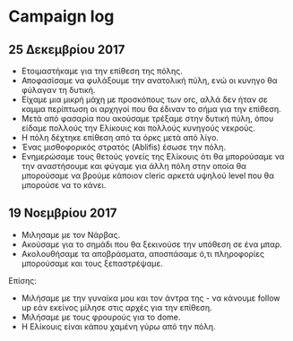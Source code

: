 # Campaign log

## 25 Δεκεμβρίου 2017

- Ετοιμαστήκαμε για την επίθεση της πόλης.
- Αποφασίσαμε να φυλάξουμε την ανατολική πύλη, ενώ οι κυνηγο θα φύλαγαν τη δυτική.
- Είχαμε μια μικρή μάχη με προσκόπους των orc, αλλά δεν ήταν σε καμμα περίπτωση οι αρχηγοί που θα έδιναν το σήμα για την επίθεση.
- Μετά από φασαρία που ακούσαμε τρέξαμε στην δυτική πύλη, όπου είδαμε πολλούς την Ελίκουις και πολλούς κυνηγούς νεκρούς.
- Η πόλη δέχτηκε επίθεση από τα όρκς μετά από λίγο.
- Ένας μισθοφορικός στρατός (Ablifis) έσωσε την πόλη.
- Ενημερώσαμε τους θετούς γονείς της Ελίκουις ότι θα μπορούσαμε να την αναστήσουμε και φύγαμε για άλλη πόλη στην οποία θα μπορούσαμε να βρούμε κάποιον cleric αρκετά υψηλού level που θα μπορούσε να το κάνει.

## 19 Νοεμβρίου 2017

- Μιλησαμε με τον Νάρβας.
- Ακούσαμε για το σημάδι που θα ξεκινούσε την υπόθεση σε ένα μπαρ.
- Ακολουθήσαμε τα αποβράσματα, αποσπάσαμε ό,τι πληροφορίες μπορούσαμε και τους ξεπαστρέψαμε.

Επίσης:
- Μιλήσαμε με την γυναίκα μου και τον άντρα της - να κάνουμε follow up εάν εκείνος μίλησε στις αρχές για την επίθεση.
- Μιλήσαμε με τους φρουρούς για το dome.
- Η Ελίκουις είναι κάπου χαμένη γύρω από την πόλη.

